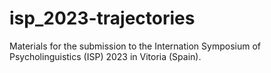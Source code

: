 # isp_2023-trajectories
Materials for the submission to the Internation Symposium of Psycholinguistics (ISP)  2023 in Vitoria (Spain).
